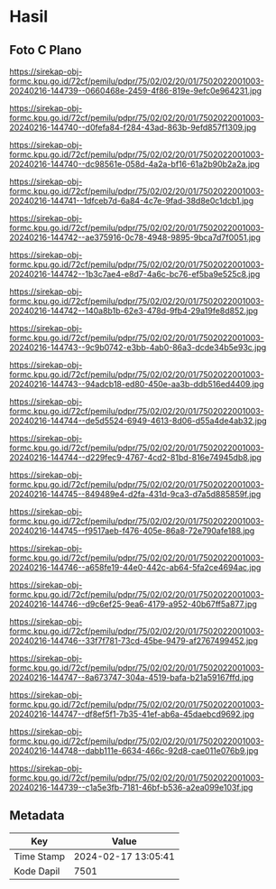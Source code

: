 # Hasil

## Foto C Plano

https://sirekap-obj-formc.kpu.go.id/72cf/pemilu/pdpr/75/02/02/20/01/7502022001003-20240216-144739--0660468e-2459-4f86-819e-9efc0e964231.jpg

https://sirekap-obj-formc.kpu.go.id/72cf/pemilu/pdpr/75/02/02/20/01/7502022001003-20240216-144740--d0fefa84-f284-43ad-863b-9efd857f1309.jpg

https://sirekap-obj-formc.kpu.go.id/72cf/pemilu/pdpr/75/02/02/20/01/7502022001003-20240216-144740--dc98561e-058d-4a2a-bf16-61a2b90b2a2a.jpg

https://sirekap-obj-formc.kpu.go.id/72cf/pemilu/pdpr/75/02/02/20/01/7502022001003-20240216-144741--1dfceb7d-6a84-4c7e-9fad-38d8e0c1dcb1.jpg

https://sirekap-obj-formc.kpu.go.id/72cf/pemilu/pdpr/75/02/02/20/01/7502022001003-20240216-144742--ae375916-0c78-4948-9895-9bca7d7f0051.jpg

https://sirekap-obj-formc.kpu.go.id/72cf/pemilu/pdpr/75/02/02/20/01/7502022001003-20240216-144742--1b3c7ae4-e8d7-4a6c-bc76-ef5ba9e525c8.jpg

https://sirekap-obj-formc.kpu.go.id/72cf/pemilu/pdpr/75/02/02/20/01/7502022001003-20240216-144742--140a8b1b-62e3-478d-9fb4-29a19fe8d852.jpg

https://sirekap-obj-formc.kpu.go.id/72cf/pemilu/pdpr/75/02/02/20/01/7502022001003-20240216-144743--9c9b0742-e3bb-4ab0-86a3-dcde34b5e93c.jpg

https://sirekap-obj-formc.kpu.go.id/72cf/pemilu/pdpr/75/02/02/20/01/7502022001003-20240216-144743--94adcb18-ed80-450e-aa3b-ddb516ed4409.jpg

https://sirekap-obj-formc.kpu.go.id/72cf/pemilu/pdpr/75/02/02/20/01/7502022001003-20240216-144744--de5d5524-6949-4613-8d06-d55a4de4ab32.jpg

https://sirekap-obj-formc.kpu.go.id/72cf/pemilu/pdpr/75/02/02/20/01/7502022001003-20240216-144744--d229fec9-4767-4cd2-81bd-816e74945db8.jpg

https://sirekap-obj-formc.kpu.go.id/72cf/pemilu/pdpr/75/02/02/20/01/7502022001003-20240216-144745--849489e4-d2fa-431d-9ca3-d7a5d885859f.jpg

https://sirekap-obj-formc.kpu.go.id/72cf/pemilu/pdpr/75/02/02/20/01/7502022001003-20240216-144745--f9517aeb-f476-405e-86a8-72e790afe188.jpg

https://sirekap-obj-formc.kpu.go.id/72cf/pemilu/pdpr/75/02/02/20/01/7502022001003-20240216-144746--a658fe19-44e0-442c-ab64-5fa2ce4694ac.jpg

https://sirekap-obj-formc.kpu.go.id/72cf/pemilu/pdpr/75/02/02/20/01/7502022001003-20240216-144746--d9c6ef25-9ea6-4179-a952-40b67ff5a877.jpg

https://sirekap-obj-formc.kpu.go.id/72cf/pemilu/pdpr/75/02/02/20/01/7502022001003-20240216-144746--33f7f781-73cd-45be-9479-af2767499452.jpg

https://sirekap-obj-formc.kpu.go.id/72cf/pemilu/pdpr/75/02/02/20/01/7502022001003-20240216-144747--8a673747-304a-4519-bafa-b21a59167ffd.jpg

https://sirekap-obj-formc.kpu.go.id/72cf/pemilu/pdpr/75/02/02/20/01/7502022001003-20240216-144747--df8ef5f1-7b35-41ef-ab6a-45daebcd9692.jpg

https://sirekap-obj-formc.kpu.go.id/72cf/pemilu/pdpr/75/02/02/20/01/7502022001003-20240216-144748--dabb111e-6634-466c-92d8-cae011e076b9.jpg

https://sirekap-obj-formc.kpu.go.id/72cf/pemilu/pdpr/75/02/02/20/01/7502022001003-20240216-144739--c1a5e3fb-7181-46bf-b536-a2ea099e103f.jpg


## Metadata

| Key        | Value               |
| ---------- | ------------------- |
| Time Stamp | 2024-02-17 13:05:41 |
| Kode Dapil | 7501                |



